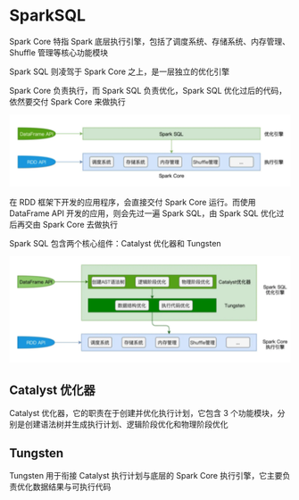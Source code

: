 # SparkSQL

Spark Core 特指 Spark 底层执行引擎，包括了调度系统、存储系统、内存管理、Shuffle 管理等核心功能模块

Spark SQL 则凌驾于 Spark Core 之上，是一层独立的优化引擎

Spark Core 负责执行，而 Spark SQL 负责优化，Spark SQL 优化过后的代码，依然要交付 Spark Core 来做执行

![01](SparkSQL.assets/01.png)

在 RDD 框架下开发的应用程序，会直接交付 Spark Core 运行。而使用 DataFrame API 开发的应用，则会先过一遍 Spark SQL，由 Spark SQL 优化过后再交由 Spark Core 去做执行

Spark SQL 包含两个核心组件：Catalyst 优化器和 Tungsten

![02](SparkSQL.assets/02.png)

## Catalyst 优化器

Catalyst 优化器，它的职责在于创建并优化执行计划，它包含 3 个功能模块，分别是创建语法树并生成执行计划、逻辑阶段优化和物理阶段优化

## Tungsten

Tungsten 用于衔接 Catalyst 执行计划与底层的 Spark Core 执行引擎，它主要负责优化数据结果与可执行代码